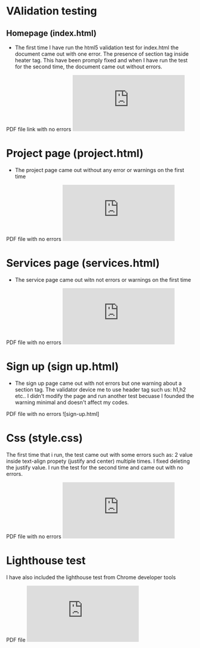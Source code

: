 # VAlidation testing

## Homepage (index.html)

* The first time I have run the html5 validation test for index.html the document came out with one error. 
The presence of section tag inside heater tag. This have been promply fixed and when I have run the test for the second time, the document came out without errors.

PDF file link with no errors ![index.html](https://github.com/antoniotorone/1st-milestone-project/blob/master/documentation/validation/validation-test-PDF/index.html.pdf)


# Project page (project.html)

* The project page came out without any error or warnings on the first time

PDF file with no errors ![project.html](https://github.com/antoniotorone/1st-milestone-project/blob/master/documentation/validation/validation-test-PDF/project.html.pdf)


# Services page (services.html)

* The service page came out witn not errors or warnings on the first time

PDF file with no errors ![services.html](https://github.com/antoniotorone/1st-milestone-project/blob/master/documentation/validation/validation-test-PDF/services.html.pdf)


# Sign up (sign up.html)

* The sign up page came out with not errors but one warning about a section tag. The validator device me to use header tag such us: h1,h2 etc..
I didn't modify the page and run another test becuase I founded the warning minimal and doesn't affect my codes.

PDF file with no errors ![sign-up.html]


# Css (style.css)

The first time that i run, the test came out with some errors such as: 2 value inside text-align propety (justify and center) multiple times. 
I fixed deleting the justify value. I run the test for the second time and came out with no errors.

PDF file with no errors ![style.css](https://github.com/antoniotorone/1st-milestone-project/blob/master/documentation/validation/validation-test-PDF/W3C%20CSS%20Validator%20results.pdf)


# Lighthouse test

I have also included the lighthouse test from Chrome developer tools

PDF file ![lighthouse-test](https://github.com/antoniotorone/1st-milestone-project/blob/master/documentation/validation/validation-test-PDF/lighthouse-test.pdf)